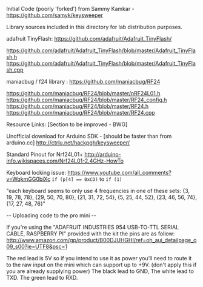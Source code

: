 
Initial Code (poorly 'forked') from Sammy Kamkar - https://github.com/samyk/keysweeper

Library sources included in this directory for lab distribution purposes.

adafruit TinyFlash: https://github.com/adafruit/Adafruit_TinyFlash/

https://github.com/adafruit/Adafruit_TinyFlash/blob/master/Adafruit_TinyFlash.h
https://github.com/adafruit/Adafruit_TinyFlash/blob/master/Adafruit_TinyFlash.cpp

maniacbug / f24 library : https://github.com/maniacbug/RF24

https://github.com/maniacbug/RF24/blob/master/nRF24L01.h
https://github.com/maniacbug/RF24/blob/master/RF24_config.h
https://github.com/maniacbug/RF24/blob/master/RF24.h
https://github.com/maniacbug/RF24/blob/master/RF24.cpp


Resource Links: [Section to be improved - BWG]

Unofficial download for Arduino SDK - [should be faster than from arduino.cc]
http://ctrlu.net/hackpgh/keysweeper/


Standard Pinout for Nrf24L01+
http://arduino-info.wikispaces.com/Nrf24L01-2.4GHz-HowTo

Keyboard locking issue: https://www.youtube.com/all_comments?v=WqkmGG0biXc
`if (p[4] == 0xCD)` to `if (1)`

"each keyboard seems to only use 4 frequencies in one of these sets: {3, 19, 78, 78}, {29, 50, 70, 80}, {21, 31, 72, 54}, {5, 25, 44, 52}, {23, 46, 56, 74}, {17, 27, 48, 76}"


-- Uploading code to the pro mini --

If you're using the "ADAFRUIT INDUSTRIES 954 USB-TO-TTL SERIAL CABLE, RASPBERRY PI" provided with the kit the pins are as follow:
http://www.amazon.com/gp/product/B00DJUHGHI/ref=oh_aui_detailpage_o09_s00?ie=UTF8&psc=1

The red lead is 5V so if you intend to use it as power you’ll need to route it to the raw input on the mini which can support up to +9V. (don't apply this if you are already supplying power) 
The black lead to GND, 
The white lead to TXD.
The green lead to RXD.



